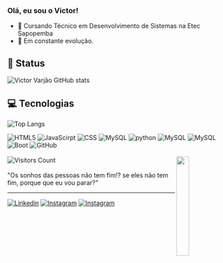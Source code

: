 ### Olá, eu sou o Victor! 

- 🏤 Cursando Técnico em Desenvolvimento de Sistemas na Etec Sapopemba
- 📌 Em constante evolução.
  
## 👾 Status

![Victor Varjão GitHub stats](https://github-readme-stats.vercel.app/api?username=Victor-Varjao&show_icons=true&theme=dracula)

## 💻 Tecnologias

![Top Langs](https://github-readme-stats.vercel.app/api/top-langs/?username=Victor-Varjao&layout=compact&theme=dracula)

<div style="display: inline_block">
  <img aling="center" alt="HTML5" src="https://img.shields.io/badge/HTML5-100000?style=for-the-badge&logo=html5&logoColor=orange">
  <img aling="center" alt="JavaScirpt" src="https://img.shields.io/badge/JavaScript-100000?style=for-the-badge&logo=javascript&logoColor=yellow">
  <img aling="center" alt="CSS" src="https://img.shields.io/badge/CSS3-100000?style=for-the-badge&logo=css3&logoColor=blue">
  <img aling="center" alt="MySQL" src="https://img.shields.io/badge/MariaDB-100000?style=for-the-badge&logo=microsoft-sql-server&logoColor=white">
  <img aling="center" alt="python" src="https://img.shields.io/badge/C%23-100000?style=for-the-badge&logo=c-sharp&logoColor=green">
    <img aling="center" alt="MySQL" src="https://img.shields.io/badge/Python-100000?style=for-the-badge&logo=python&logoColor=blue">
   <img aling="center" alt="MySQL" src="https://img.shields.io/badge/git-100000?style=for-the-badge&logo=git">
  <img aling="center" alt="Boot" src="https://img.shields.io/badge/Bootstrap-100000?style=for-the-badge&logo=bootstrap&logoColor=purple">
    <img alt="GitHub" src="https://camo.githubusercontent.com/912ca89796628095a091b16bd74b5016ea7f36ad49e1d49ac65d24abf49e099d/68747470733a2f2f696d672e736869656c64732e696f2f62616467652f6769746875622d3130303030303f7374796c653d666f722d7468652d6261646765266c6f676f3d676974687562" data-canonical-src="https://img.shields.io/badge/github-100000?style=for-the-badge&amp;logo=github">
  <br><br>
  <img alt="Visitors Count" src="https://visitcount.itsvg.in/api?id=Victor-Varjao&label=Profile%20Views&color=6&icon=0&pretty=false)](https://visitcount.itsvg.in)" data-canonical-src="https://visitcount.itsvg.in/api?id=Victor-Varjao&amp;icon=0&amp;color=11">
    <img align="right" width="24%" src="https://user-images.githubusercontent.com/5713670/87202985-820dcb80-c2b6-11ea-9f56-7ec461c497c3.gif"; display: inline-block;" data-target="animated-image.originalImage">
</div>
<div align="left" dir="auto">
<br>
"Os sonhos das pessoas não tem fim!? se eles não tem fim, porque que eu vou parar?"
<br>
<hr height="1">
  
[![Linkedin](https://img.shields.io/badge/LinkedIn-0077B5?style=for-the-badge&logo=linkedin&logoColor=white)](www.linkedin.com/in/victor-leonardo-da-silva-varjão-927387281)
[![Instagram](https://img.shields.io/badge/Instagram-E4405F?style=for-the-badge&logo=instagram&logoColor=white)](https://instagram.com/victor.o.varjao?igshid=NGExMmI2YTkyZg==)
[![Instagram](https://img.shields.io/badge/Discord-100990?style=for-the-badge&logo=discord&logoColor=white)](https://instagram.com/victor.o.varjao?igshid=NGExMmI2YTkyZg==)
